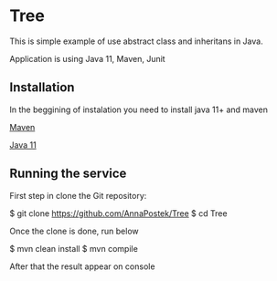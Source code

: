 # Tree
This is simple example of use abstract class and inheritans in Java.

Application is using Java 11, Maven, Junit


## Installation
In the beggining of instalation you need to install java 11+ and maven

[Maven](https://maven.apache.org/download.cgi)

[Java 11](https://adoptopenjdk.net/)

## Running the service 
First step in clone the Git repository:

$ git clone https://github.com/AnnaPostek/Tree
$ cd Tree

Once the clone is done, run below

$ mvn clean install
$ mvn compile

After that the result appear on console

